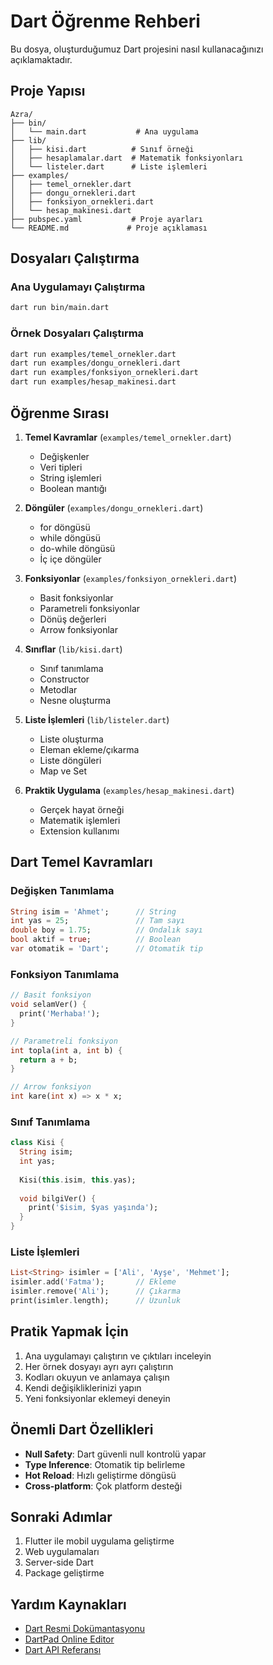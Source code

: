 # Dart Öğrenme Rehberi

Bu dosya, oluşturduğumuz Dart projesini nasıl kullanacağınızı açıklamaktadır.

## Proje Yapısı

```
Azra/
├── bin/
│   └── main.dart           # Ana uygulama
├── lib/
│   ├── kisi.dart          # Sınıf örneği
│   ├── hesaplamalar.dart  # Matematik fonksiyonları
│   └── listeler.dart      # Liste işlemleri
├── examples/
│   ├── temel_ornekler.dart
│   ├── dongu_ornekleri.dart
│   ├── fonksiyon_ornekleri.dart
│   └── hesap_makinesi.dart
├── pubspec.yaml           # Proje ayarları
└── README.md             # Proje açıklaması
```

## Dosyaları Çalıştırma

### Ana Uygulamayı Çalıştırma
```bash
dart run bin/main.dart
```

### Örnek Dosyaları Çalıştırma
```bash
dart run examples/temel_ornekler.dart
dart run examples/dongu_ornekleri.dart
dart run examples/fonksiyon_ornekleri.dart
dart run examples/hesap_makinesi.dart
```

## Öğrenme Sırası

1. **Temel Kavramlar** (`examples/temel_ornekler.dart`)
   - Değişkenler
   - Veri tipleri
   - String işlemleri
   - Boolean mantığı

2. **Döngüler** (`examples/dongu_ornekleri.dart`)
   - for döngüsü
   - while döngüsü
   - do-while döngüsü
   - İç içe döngüler

3. **Fonksiyonlar** (`examples/fonksiyon_ornekleri.dart`)
   - Basit fonksiyonlar
   - Parametreli fonksiyonlar
   - Dönüş değerleri
   - Arrow fonksiyonlar

4. **Sınıflar** (`lib/kisi.dart`)
   - Sınıf tanımlama
   - Constructor
   - Metodlar
   - Nesne oluşturma

5. **Liste İşlemleri** (`lib/listeler.dart`)
   - Liste oluşturma
   - Eleman ekleme/çıkarma
   - Liste döngüleri
   - Map ve Set

6. **Praktik Uygulama** (`examples/hesap_makinesi.dart`)
   - Gerçek hayat örneği
   - Matematik işlemleri
   - Extension kullanımı

## Dart Temel Kavramları

### Değişken Tanımlama
```dart
String isim = 'Ahmet';      // String
int yas = 25;               // Tam sayı
double boy = 1.75;          // Ondalık sayı
bool aktif = true;          // Boolean
var otomatik = 'Dart';      // Otomatik tip
```

### Fonksiyon Tanımlama
```dart
// Basit fonksiyon
void selamVer() {
  print('Merhaba!');
}

// Parametreli fonksiyon
int topla(int a, int b) {
  return a + b;
}

// Arrow fonksiyon
int kare(int x) => x * x;
```

### Sınıf Tanımlama
```dart
class Kisi {
  String isim;
  int yas;
  
  Kisi(this.isim, this.yas);
  
  void bilgiVer() {
    print('$isim, $yas yaşında');
  }
}
```

### Liste İşlemleri
```dart
List<String> isimler = ['Ali', 'Ayşe', 'Mehmet'];
isimler.add('Fatma');       // Ekleme
isimler.remove('Ali');      // Çıkarma
print(isimler.length);      // Uzunluk
```

## Pratik Yapmak İçin

1. Ana uygulamayı çalıştırın ve çıktıları inceleyin
2. Her örnek dosyayı ayrı ayrı çalıştırın
3. Kodları okuyun ve anlamaya çalışın
4. Kendi değişikliklerinizi yapın
5. Yeni fonksiyonlar eklemeyi deneyin

## Önemli Dart Özellikleri

- **Null Safety**: Dart güvenli null kontrolü yapar
- **Type Inference**: Otomatik tip belirleme
- **Hot Reload**: Hızlı geliştirme döngüsü
- **Cross-platform**: Çok platform desteği

## Sonraki Adımlar

1. Flutter ile mobil uygulama geliştirme
2. Web uygulamaları
3. Server-side Dart
4. Package geliştirme

## Yardım Kaynakları

- [Dart Resmi Dokümantasyonu](https://dart.dev/guides)
- [DartPad Online Editor](https://dartpad.dev)
- [Dart API Referansı](https://api.dart.dev)
